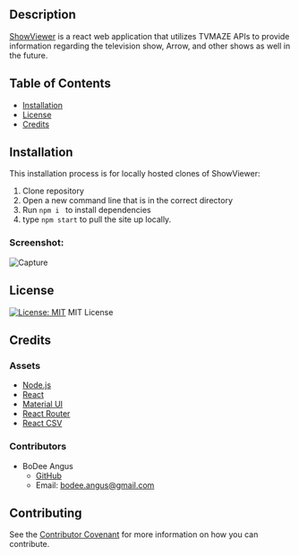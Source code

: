 ## Description 

[ShowViewer](https://arrowshowviewer.herokuapp.com/) is a react web application that utilizes TVMAZE APIs to provide information regarding the television show, Arrow, and other shows as well in the future.

## Table of Contents 

* [Installation](#installation)
* [License](#license)
* [Credits](#credits)

## Installation
This installation process is for locally hosted clones of ShowViewer:
1. Clone repository 
2. Open a new command line that is in the correct directory 
3. Run `npm i ` to install dependencies
4. type `npm start` to pull the site up locally.

### Screenshot:
![Capture](https://user-images.githubusercontent.com/82350938/148349374-4aea2420-da7e-4c79-b367-21adf7e9b46f.JPG)

## License
[![License: MIT](https://img.shields.io/badge/License-MIT-yellow.svg)](https://opensource.org/licenses/MIT)
MIT License

## Credits
### Assets
* [Node.js](https://nodejs.org/en/)
* [React](https://reactjs.org/)
* [Material UI](https://mui.com/)
* [React Router](https://reactrouter.com/)
* [React CSV](https://www.npmjs.com/package/react-csv)

### Contributors
* BoDee Angus
     * [GitHub](https://github.com/NYX1122)
     * Email:  bodee.angus@gmail.com

## Contributing
See the [Contributor Covenant](https://www.contributor-covenant.org/) for more information on how you can contribute.
